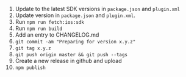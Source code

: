 1. Update to the latest SDK versions in `package.json` and `plugin.xml`
1. Update version in `package.json` and `plugin.xml`.
1. Run `npm run fetch:ios:sdk`
1. Run `npm run build`
1. Add an entry to CHANGELOG.md
1. `git commit -am "Preparing for version x.y.z"`
1. `git tag x.y.z`
1. `git push origin master && git push --tags`
1. Create a new release in github and upload
1. `npm publish`